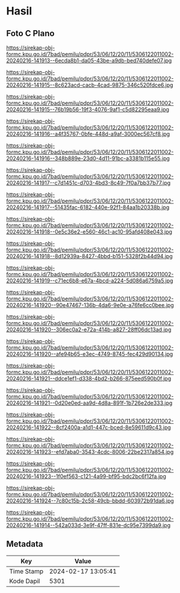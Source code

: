 # Hasil

## Foto C Plano

https://sirekap-obj-formc.kpu.go.id/7bad/pemilu/pdpr/53/06/12/20/11/5306122011002-20240216-141913--6ecda8b1-da05-43be-a9db-bed740defe07.jpg

https://sirekap-obj-formc.kpu.go.id/7bad/pemilu/pdpr/53/06/12/20/11/5306122011002-20240216-141915--8c623acd-cacb-4cad-9875-346c520fdce6.jpg

https://sirekap-obj-formc.kpu.go.id/7bad/pemilu/pdpr/53/06/12/20/11/5306122011002-20240216-141915--76b19b56-19f3-4076-9af1-c5d82295eaa9.jpg

https://sirekap-obj-formc.kpu.go.id/7bad/pemilu/pdpr/53/06/12/20/11/5306122011002-20240216-141916--a4f35767-0bfe-448d-a9af-3000ec567cf8.jpg

https://sirekap-obj-formc.kpu.go.id/7bad/pemilu/pdpr/53/06/12/20/11/5306122011002-20240216-141916--348b889e-23d0-4d11-91bc-a3381b115e55.jpg

https://sirekap-obj-formc.kpu.go.id/7bad/pemilu/pdpr/53/06/12/20/11/5306122011002-20240216-141917--c7d1451c-d703-4bd3-8c49-7f0a7bb37b77.jpg

https://sirekap-obj-formc.kpu.go.id/7bad/pemilu/pdpr/53/06/12/20/11/5306122011002-20240216-141917--51435fac-6182-440e-92f1-84aa1b20338b.jpg

https://sirekap-obj-formc.kpu.go.id/7bad/pemilu/pdpr/53/06/12/20/11/5306122011002-20240216-141918--0e5c36e2-e560-46c1-ac10-95afd408e043.jpg

https://sirekap-obj-formc.kpu.go.id/7bad/pemilu/pdpr/53/06/12/20/11/5306122011002-20240216-141918--8d12939a-8427-4bbd-b151-5328f2b44d94.jpg

https://sirekap-obj-formc.kpu.go.id/7bad/pemilu/pdpr/53/06/12/20/11/5306122011002-20240216-141919--c71ec6b8-e67a-4bcd-a224-5d086a6759a5.jpg

https://sirekap-obj-formc.kpu.go.id/7bad/pemilu/pdpr/53/06/12/20/11/5306122011002-20240216-141920--90e47467-136b-4da6-9e0e-a76fe6cc0bee.jpg

https://sirekap-obj-formc.kpu.go.id/7bad/pemilu/pdpr/53/06/12/20/11/5306122011002-20240216-141920--306ec0a2-e72a-414b-a827-28ff06dc13ad.jpg

https://sirekap-obj-formc.kpu.go.id/7bad/pemilu/pdpr/53/06/12/20/11/5306122011002-20240216-141920--afe94b65-e3ec-4749-8745-fec429d90134.jpg

https://sirekap-obj-formc.kpu.go.id/7bad/pemilu/pdpr/53/06/12/20/11/5306122011002-20240216-141921--ddce1ef1-d338-4bd2-b266-875eed590b0f.jpg

https://sirekap-obj-formc.kpu.go.id/7bad/pemilu/pdpr/53/06/12/20/11/5306122011002-20240216-141921--0d20e0ed-aa9d-4d8a-891f-1b726e2de333.jpg

https://sirekap-obj-formc.kpu.go.id/7bad/pemilu/pdpr/53/06/12/20/11/5306122011002-20240216-141922--8cf2400a-a1d1-447c-bced-8e59611d9c43.jpg

https://sirekap-obj-formc.kpu.go.id/7bad/pemilu/pdpr/53/06/12/20/11/5306122011002-20240216-141923--efd7aba0-3543-4cdc-8006-22be2317a854.jpg

https://sirekap-obj-formc.kpu.go.id/7bad/pemilu/pdpr/53/06/12/20/11/5306122011002-20240216-141923--1f0ef563-c121-4a99-bf95-bdc2bc6f12fa.jpg

https://sirekap-obj-formc.kpu.go.id/7bad/pemilu/pdpr/53/06/12/20/11/5306122011002-20240216-141924--7c80c15b-2c58-49cb-bbdd-603972b91da6.jpg

https://sirekap-obj-formc.kpu.go.id/7bad/pemilu/pdpr/53/06/12/20/11/5306122011002-20240216-141914--542a033d-3e9f-47ff-831e-dc95e7399da9.jpg


## Metadata

| Key        | Value               |
| ---------- | ------------------- |
| Time Stamp | 2024-02-17 13:05:41 |
| Kode Dapil | 5301                |



